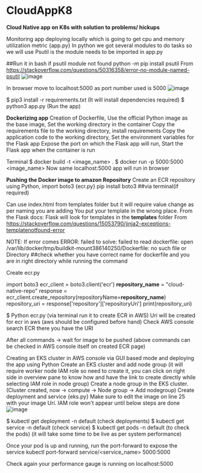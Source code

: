 # CloudAppK8
**Cloud Native app on K8s with solution to problems/ hickups**

Monitoring app deploying locally which is going to get cpu and memory utilization metric {app.py}
In python we got several modules to do tasks so we will use Psutil is the module needs to be imported in app.py

##Run it in bash if psutil module not found
python -m pip install psutil
From <https://stackoverflow.com/questions/50316358/error-no-module-named-psutil> 
![image](https://github.com/Groakss/CloudAppK8/assets/113557766/67fb24f6-3255-4ba9-80d9-526857897569)

In browser move to localhost:5000 as port number used is 5000
![image](https://github.com/Groakss/CloudAppK8/assets/113557766/2039c61a-e1a5-4168-babd-47b9f90c0740)

$ pip3 install -r requirements.txt (It will install dependencies required)
$ python3 app.py (Run the app)

**Dockerizing app**
Creation of Dockerfile, Use the official Python image as the base image, Set the working directory in the container 
Copy the requirements file to the working directory, install requirements
Copy the application code to the working directory, Set the environment variables for the Flask app
Expose the port on which the Flask app will run, Start the Flask app when the container is run

Terminal
$ docker build -t <image_name> .
$ docker run -p 5000:5000 <image_name>
Now same localhost:5000 app will run in browser 

**Pushing the Docker image to amazon Repository**
Create an ECR repository using Python, import boto3 {ecr.py}
pip install boto3 ##via terminal(if required)

Can use index.html from templates folder but it will require value change as per naming you are adding 
You put your template in the wrong place. From the Flask docs: Flask will look for templates in the **templates** folder
From <https://stackoverflow.com/questions/15053790/jinja2-exceptions-templatenotfound-error> 

NOTE: If error comes 
ERROR: failed to solve: failed to read dockerfile: open /var/lib/docker/tmp/buildkit-mount386140250/Dockerfile: no such file or 
Directory
##check whether you have correct name for dockerfile and you are in right directory while running the command

Create ecr.py

import boto3
ecr_client = boto3.client('ecr')
**repository_name** = "cloud-native-repo"
response = ecr_client.create_repository(repositoryName=**repository_name**)
repository_uri = response['repository']['repositoryUri']
print(repository_uri)

$ Python ecr.py (via terminal run it to create ECR in AWS)
Uri will be created for ecr in aws (aws should be configured before hand)
Check AWS console search ECR there you have the URI


After all commands -> wait for image to be pushed  (above commands can be checked in AWS console itself on created ECR page)

Creating an EKS cluster in AWS console via GUI based mode and deploying the app using Python
Create an EKS cluster and add node group (it will require worker node IAM role so need to create it, you can click on right side in overview pane to know how and have the link to create directly while selecting IAM role in node group)
Create a node group in the EKS cluster. (Cluster created, now -> compute -> Node group -> Add nodegroup)
Create deployment and service {eks.py} Make sure to edit the image on line 25 with your image Uri.
IAM role won't appear until below steps are done
![image](https://github.com/Groakss/CloudAppK8/assets/113557766/3f0e7a23-7e56-4188-9f88-d7f96131758f)


$ kubectl get deployment -n default (check deployments)
$ kubectl get service -n default (check service)
$ kubectl get pods -n default (to check the pods) (it will take some time to be live as per system performance)

Once your pod is up and running, run the port-forward to expose the service
kubectl port-forward service/<service_name> 5000:5000

Check again your performance gauge is running on localhost:5000
